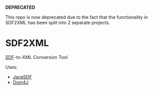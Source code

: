 **DEPRECATED**

This repo is now deprecated due to the fact that the functionality in SDF2XML has been split into 2 separate projects.

# SDF2XML
[SDF](https://github.com/Maowcraft/SDF)-to-XML Conversion Tool

Uses: 
* [JavaSDF](https://github.com/Maowcraft/JavaSDF)
* [Dom4J](https://github.com/dom4j/dom4j)
